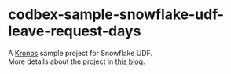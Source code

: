 # codbex-sample-snowflake-udf-leave-request-days
A [Kronos](https://www.codbex.com/products/kronos/) sample project for Snowflake UDF.<br>
More details about the project in [this blog](https://www.codbex.com/technology/2024/09/18/snowflake-udf-leave-days/).
